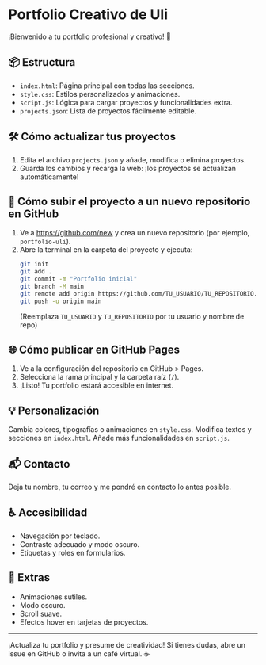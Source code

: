 # Portfolio Creativo de Uli

¡Bienvenido a tu portfolio profesional y creativo! 🚀

## 📦 Estructura
- `index.html`: Página principal con todas las secciones.
- `style.css`: Estilos personalizados y animaciones.
- `script.js`: Lógica para cargar proyectos y funcionalidades extra.
- `projects.json`: Lista de proyectos fácilmente editable.

## 🛠️ Cómo actualizar tus proyectos
1. Edita el archivo `projects.json` y añade, modifica o elimina proyectos.
2. Guarda los cambios y recarga la web: ¡los proyectos se actualizan automáticamente!

## 🚀 Cómo subir el proyecto a un nuevo repositorio en GitHub
1. Ve a https://github.com/new y crea un nuevo repositorio (por ejemplo, `portfolio-uli`).
2. Abre la terminal en la carpeta del proyecto y ejecuta:
	```zsh
	git init
	git add .
	git commit -m "Portfolio inicial"
	git branch -M main
	git remote add origin https://github.com/TU_USUARIO/TU_REPOSITORIO.git
	git push -u origin main
	```
	(Reemplaza `TU_USUARIO` y `TU_REPOSITORIO` por tu usuario y nombre de repo)

## 🌐 Cómo publicar en GitHub Pages
1. Ve a la configuración del repositorio en GitHub > Pages.
2. Selecciona la rama principal y la carpeta raíz (`/`).
3. ¡Listo! Tu portfolio estará accesible en internet.

## 💡 Personalización
 Cambia colores, tipografías o animaciones en `style.css`.
 Modifica textos y secciones en `index.html`.
 Añade más funcionalidades en `script.js`.

## 📬 Contacto
Deja tu nombre, tu correo y me pondré en contacto lo antes posible.

## ♿ Accesibilidad
- Navegación por teclado.
- Contraste adecuado y modo oscuro.
- Etiquetas y roles en formularios.

## 🎨 Extras
- Animaciones sutiles.
- Modo oscuro.
- Scroll suave.
- Efectos hover en tarjetas de proyectos.

---
¡Actualiza tu portfolio y presume de creatividad! Si tienes dudas, abre un issue en GitHub o invita a un café virtual. ☕
